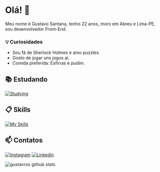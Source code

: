# Olá! 👋

Meu nome é Gustavo Santana, tenho 22 anos, moro em Abreu e Lima-PE, sou desenvolvedor Front-End.

### 💡 Curiosidades

- Sou fã de Sherlock Holmes e amo puzzles.
- Gosto de jogar uns jogos ai.
- Comida preferida: Esfirras e pudim.

## 📚 Estudando

[![Studying](https://skillicons.dev/icons?i=typescript)](https://skillicons.dev)

## 📋 Skills

[![My Skills](https://skillicons.dev/icons?i=js,react,html,css,tailwind,sass)](https://skillicons.dev)

## 📫 Contatos

[![Instagram](https://skillicons.dev/icons?i=instagram)](https://www.instagram.com/gustawro/)
[![Linkedin](https://skillicons.dev/icons?i=linkedin)](https://www.linkedin.com/in/gustavro/)


![gustavros github stats](https://github-readme-stats.vercel.app/api?username=gustavros&hide=[%22issues%22]&show_icons=true)
